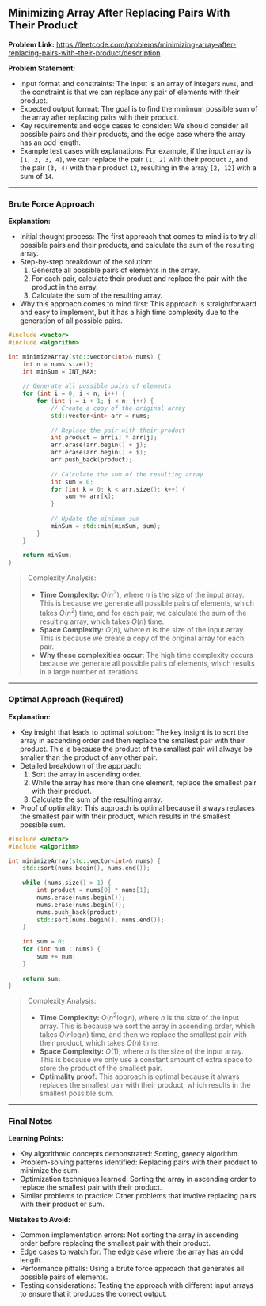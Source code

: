 ## Minimizing Array After Replacing Pairs With Their Product

**Problem Link:** https://leetcode.com/problems/minimizing-array-after-replacing-pairs-with-their-product/description

**Problem Statement:**
- Input format and constraints: The input is an array of integers `nums`, and the constraint is that we can replace any pair of elements with their product.
- Expected output format: The goal is to find the minimum possible sum of the array after replacing pairs with their product.
- Key requirements and edge cases to consider: We should consider all possible pairs and their products, and the edge case where the array has an odd length.
- Example test cases with explanations: For example, if the input array is `[1, 2, 3, 4]`, we can replace the pair `(1, 2)` with their product `2`, and the pair `(3, 4)` with their product `12`, resulting in the array `[2, 12]` with a sum of `14`.

---

### Brute Force Approach

**Explanation:**
- Initial thought process: The first approach that comes to mind is to try all possible pairs and their products, and calculate the sum of the resulting array.
- Step-by-step breakdown of the solution:
  1. Generate all possible pairs of elements in the array.
  2. For each pair, calculate their product and replace the pair with the product in the array.
  3. Calculate the sum of the resulting array.
- Why this approach comes to mind first: This approach is straightforward and easy to implement, but it has a high time complexity due to the generation of all possible pairs.

```cpp
#include <vector>
#include <algorithm>

int minimizeArray(std::vector<int>& nums) {
    int n = nums.size();
    int minSum = INT_MAX;
    
    // Generate all possible pairs of elements
    for (int i = 0; i < n; i++) {
        for (int j = i + 1; j < n; j++) {
            // Create a copy of the original array
            std::vector<int> arr = nums;
            
            // Replace the pair with their product
            int product = arr[i] * arr[j];
            arr.erase(arr.begin() + j);
            arr.erase(arr.begin() + i);
            arr.push_back(product);
            
            // Calculate the sum of the resulting array
            int sum = 0;
            for (int k = 0; k < arr.size(); k++) {
                sum += arr[k];
            }
            
            // Update the minimum sum
            minSum = std::min(minSum, sum);
        }
    }
    
    return minSum;
}
```

> Complexity Analysis:
> - **Time Complexity:** $O(n^3)$, where $n$ is the size of the input array. This is because we generate all possible pairs of elements, which takes $O(n^2)$ time, and for each pair, we calculate the sum of the resulting array, which takes $O(n)$ time.
> - **Space Complexity:** $O(n)$, where $n$ is the size of the input array. This is because we create a copy of the original array for each pair.
> - **Why these complexities occur:** The high time complexity occurs because we generate all possible pairs of elements, which results in a large number of iterations.

---

### Optimal Approach (Required)

**Explanation:**
- Key insight that leads to optimal solution: The key insight is to sort the array in ascending order and then replace the smallest pair with their product. This is because the product of the smallest pair will always be smaller than the product of any other pair.
- Detailed breakdown of the approach:
  1. Sort the array in ascending order.
  2. While the array has more than one element, replace the smallest pair with their product.
  3. Calculate the sum of the resulting array.
- Proof of optimality: This approach is optimal because it always replaces the smallest pair with their product, which results in the smallest possible sum.

```cpp
#include <vector>
#include <algorithm>

int minimizeArray(std::vector<int>& nums) {
    std::sort(nums.begin(), nums.end());
    
    while (nums.size() > 1) {
        int product = nums[0] * nums[1];
        nums.erase(nums.begin());
        nums.erase(nums.begin());
        nums.push_back(product);
        std::sort(nums.begin(), nums.end());
    }
    
    int sum = 0;
    for (int num : nums) {
        sum += num;
    }
    
    return sum;
}
```

> Complexity Analysis:
> - **Time Complexity:** $O(n^2 \log n)$, where $n$ is the size of the input array. This is because we sort the array in ascending order, which takes $O(n \log n)$ time, and then we replace the smallest pair with their product, which takes $O(n)$ time.
> - **Space Complexity:** $O(1)$, where $n$ is the size of the input array. This is because we only use a constant amount of extra space to store the product of the smallest pair.
> - **Optimality proof:** This approach is optimal because it always replaces the smallest pair with their product, which results in the smallest possible sum.

---

### Final Notes

**Learning Points:**
- Key algorithmic concepts demonstrated: Sorting, greedy algorithm.
- Problem-solving patterns identified: Replacing pairs with their product to minimize the sum.
- Optimization techniques learned: Sorting the array in ascending order to replace the smallest pair with their product.
- Similar problems to practice: Other problems that involve replacing pairs with their product or sum.

**Mistakes to Avoid:**
- Common implementation errors: Not sorting the array in ascending order before replacing the smallest pair with their product.
- Edge cases to watch for: The edge case where the array has an odd length.
- Performance pitfalls: Using a brute force approach that generates all possible pairs of elements.
- Testing considerations: Testing the approach with different input arrays to ensure that it produces the correct output.